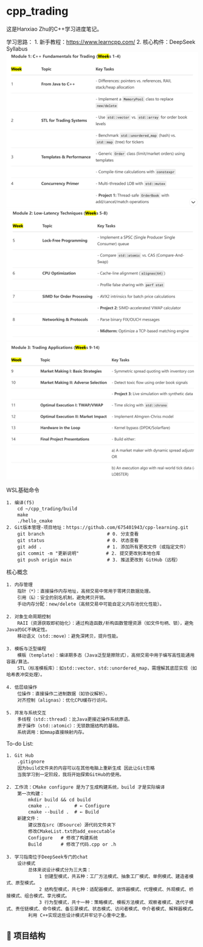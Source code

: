 # cpp_trading

这是Hanxiao Zhu的C++学习进度笔记。

学习思路：
    1. 新手教程：https://www.learncpp.com/
    2. 核心构件：DeepSeek Syllabus
        ![Week1](image.png)
        ![Week2](image-1.png)
        ![Week3](image-2.png)

WSL基础命令

    1. 编译(f5)
        cd ~/cpp_trading/build
        make
        ./hello_cmake
    2. Git版本管理-项目地址：https://github.com/675401943/cpp-learning.git
        git branch                       # 0. 分支查看
        git status                       # 0. 状态查看
        git add .                        # 1. 添加所有更改文件（或指定文件）
        git commit -m "更新说明"          # 2. 提交更改到本地仓库
        git push origin main             # 3. 推送更改到 GitHub（远程）
    

核心概念

    1. 内存管理
        指针（*）：直接操作内存地址，高频交易中常用于零拷贝数据处理。
        引用（&）：安全的别名机制，避免拷贝开销。
        手动内存分配：new/delete（高频交易中可能自定义内存池优化性能）。

    2. 对象生命周期控制
        RAII（资源获取即初始化）：通过构造函数/析构函数管理资源（如文件句柄、锁），避免Java的GC不确定性。
        移动语义（std::move）：避免深拷贝，提升性能。

    3. 模板与泛型编程
        模板（template）：编译期多态（Java泛型是擦除式），高频交易中用于编写高性能通用容器/算法。
        STL（标准模板库）：如std::vector、std::unordered_map，需理解其底层实现（如哈希表冲突处理）。

    4. 低层级操作
        位操作：直接操作二进制数据（如协议解析）。
        对齐控制（alignas）：优化CPU缓存行访问。

    5. 并发与系统交互
        多线程（std::thread）：比Java更接近操作系统原语。
        原子操作（std::atomic）：无锁数据结构的基础。
        系统调用：如mmap直接映射内存。







To-do List:

    1. Git Hub
        .gitignore
        因为build文件夹的内容可以在其他电脑上重新生成 因此让Git忽略
        当我学习到一定阶段，我将开始探索GitHub的使用。

    2. 工作流：CMake configure 是为了生成构建系统，build 才是实际编译
        第一次构建：
            mkdir build && cd build
            cmake ..         # ← Configure
            cmake --build .  # ← Build
        新建文件：
            建议放在src（即source）源代码文件夹下
            修改CMakeList.txt的add_executable
            Configure   # 修改了构建系统
            Build       # 修改了代码.cpp or .h

    3. 学习指南位于DeepSeek专门的chat
        设计模式
            总体来说设计模式分为三大类：
                1 创建型模式，共五种：工厂方法模式、抽象工厂模式、单例模式、建造者模式、原型模式。
                2 结构型模式，共七种：适配器模式、装饰器模式、代理模式、外观模式、桥接模式、组合模式、享元模式。
                3 行为型模式，共十一种：策略模式、模板方法模式、观察者模式、迭代子模式、责任链模式、命令模式、备忘录模式、状态模式、访问者模式、中介者模式、解释器模式。
            利用 C++实现这些设计模式并牢记于心重中之重。


## 📁 项目结构

